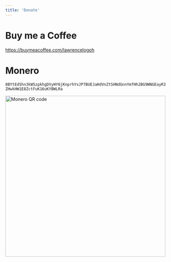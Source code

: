 ```yaml
---
title: 'Donate'
---
```


# Buy me a Coffee
<https://buymeacoffee.com/lawrencelogoh>

# Monero
```8BYtEdShn3kW5zpkhgDVyHY6jKnprhYvJP7BUEJaHdVnZtSHNdGnnYmfHh2BG9WNGEayR3ZHwkHW1E8ZctFuK16uKYBWLRa```


<img alt="Monero QR code" src="https://www.lawrencelogoh.xyz/donate/monero.png" width=500/>


